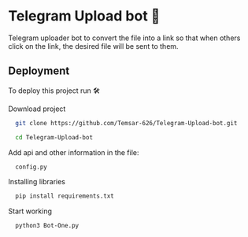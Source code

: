 
# Telegram Upload bot 🤖

Telegram uploader bot to convert the file into a link so that when others click on the link, the desired file will be sent to them.



## Deployment

To deploy this project run 🛠

Download project
```bash
  git clone https://github.com/Temsar-626/Telegram-Upload-bot.git
```
```bash
  cd Telegram-Upload-bot
```
Add api and other information in the file: 
```bash
  config.py
```
Installing libraries
```bash
  pip install requirements.txt
```
Start working
```bash
  python3 Bot-One.py
```

